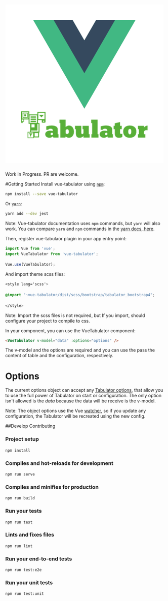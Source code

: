 # ![logo](./docs/.vuepress/public/assets/img/logo.png)

Work in Progress.
PR are welcome.

#Getting Started
Install vue-tabulator using [`npm`](https://www.npmjs.com/package/vue-tabulator):

```bash
npm install --save vue-tabulator
```

Or [`yarn`](https://yarnpkg.com/en/package/vue-tabulator):

```bash
yarn add --dev jest
```

Note: Vue-tabulator documentation uses `npm` commands, but `yarn` will also work. You can compare `yarn` and `npm` commands in the [yarn docs, here](https://yarnpkg.com/en/docs/migrating-from-npm#toc-cli-commands-comparison).

Then, register vue-tabulaor plugin in your app entry point:

```javascript
import Vue from 'vue';
import VueTabulator from 'vue-tabulator';

Vue.use(VueTabulator);
```

And import theme scss files:

```css
<style lang='scss'>

@import "~vue-tabulator/dist/scss/bootstrap/tabulator_bootstrap4";

</style>
```

Note: Import the scss files is not required, but If you import, should configure your project to compile to css.

In your component, you can use the VueTabulator component:

```html
<VueTabulator v-model="data" :options="options" />
```

The v-model and the options are required and you can use the pass the content of table and the configuration, respectively.

# Options

The current options object can accept any [Tabulator options](http://tabulator.info/docs/4.2/options), that allow you to use the full power of Tabulator on start or configuration.
The only option isn't allowed is the _data_ because the data will be receive is the v-model.

Note: The object options use the Vue [watcher](https://vuejs.org/v2/guide/computed.html#Watchers), so if you update any configuration, the Tabulator will be recreated using the new config.

##Develop Contributing

### Project setup

```
npm install
```

### Compiles and hot-reloads for development

```
npm run serve
```

### Compiles and minifies for production

```
npm run build
```

### Run your tests

```
npm run test
```

### Lints and fixes files

```
npm run lint
```

### Run your end-to-end tests

```
npm run test:e2e
```

### Run your unit tests

```
npm run test:unit
```
